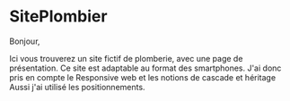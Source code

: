 # SitePlombier

Bonjour,

Ici vous trouverez un site fictif de plomberie, avec une page de présentation.
Ce site est adaptable au format des smartphones.
J'ai donc pris en compte le Responsive web et les notions de cascade et héritage 
Aussi j'ai utilisé les positionnements.
